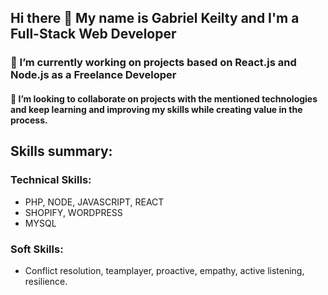 ## Hi there 👋 My name is Gabriel Keilty and I'm a Full-Stack Web Developer

### 🔭 I’m currently working on projects based on React.js and Node.js as a Freelance Developer

#### 👯 I’m looking to collaborate on projects with the mentioned technologies and keep learning and improving my skills while creating value in the process.

## Skills summary:

### Technical Skills:
- PHP, NODE, JAVASCRIPT, REACT
- SHOPIFY, WORDPRESS
- MYSQL

### Soft Skills:
- Conflict resolution, teamplayer, proactive, empathy, active listening, resilience.

<!--
**keilty/keilty** is a ✨ _special_ ✨ repository because its `README.md` (this file) appears on your GitHub profile.

Here are some ideas to get you started:

- 🔭 I’m currently working on ...
- 🌱 I’m currently learning ...
- 👯 I’m looking to collaborate on ...
- 🤔 I’m looking for help with ...
- 💬 Ask me about ...
- 📫 How to reach me: ...
- 😄 Pronouns: ...
- ⚡ Fun fact: ...
-->
